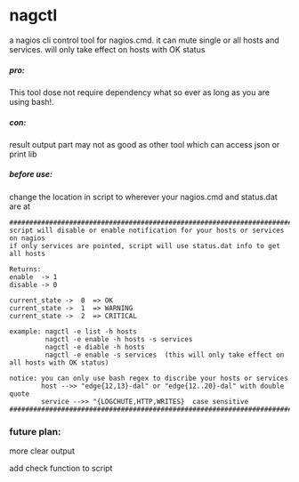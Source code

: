 # nagctl

a nagios cli control tool for nagios.cmd.
it can mute single or all hosts and services. will only take effect on hosts with OK status

##### pro:
This tool dose not require dependency what so ever as long as you are using bash!.

##### con:
result output part may not as good as other tool which can access json or print lib

##### before use:
change the location in script to wherever your nagios.cmd and status.dat are at

```
###############################################################################################
script will disable or enable notification for your hosts or services on nagios
if only services are pointed, script will use status.dat info to get all hosts 

Returns:
enable  -> 1
disable -> 0

current_state ->  0  => OK
current_state ->  1  => WARNING
current_state ->  2  => CRITICAL

example: nagctl -e list -h hosts
         nagctl -e enable -h hosts -s services
         nagctl -e diable -h hosts
         nagctl -e enable -s services  (this will only take effect on all hosts with OK status)

notice: you can only use bash regex to discribe your hosts or services
		host -->> "edge{12,13}-dal" or "edge{12..20}-dal" with double quote
		service -->> "{LOGCHUTE,HTTP,WRITES}  case sensitive
###############################################################################################
```

### future plan:

more clear output

add check function to script
